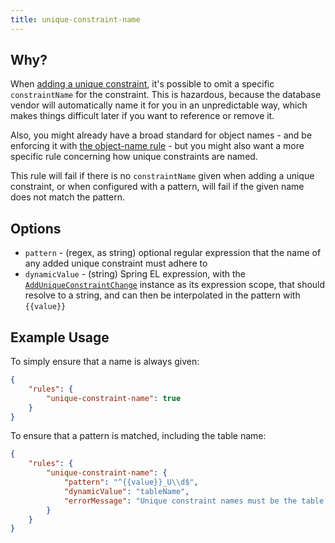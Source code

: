 ```yaml
---
title: unique-constraint-name
---
```


## Why?

When [adding a unique constraint](http://www.liquibase.org/documentation/changes/add_unique_constraint.html), it's possible to omit a specific `constraintName` for the constraint. This is hazardous, because the database vendor will automatically name it for you in an unpredictable way, which makes things difficult later if you want to reference or remove it.

Also, you might already have a broad standard for object names - and be enforcing it with [the object-name rule](rules/object-name.md) - but you might also want a more specific rule concerning how unique constraints are named.

This rule will fail if there is no `constraintName` given when adding a unique constraint, or when configured with a pattern, will fail if the given name does not match the pattern.

## Options

- `pattern` - (regex, as string) optional regular expression that the name of any added unique constraint must adhere to
- `dynamicValue` - (string) Spring EL expression, with the [`AddUniqueConstraintChange`](https://github.com/liquibase/liquibase/blob/master/liquibase-core/src/main/java/liquibase/change/core/AddUniqueConstraintChange.java) instance as its expression scope, that should resolve to a string, and can then be interpolated in the pattern with `{{value}}`

## Example Usage

To simply ensure that a name is always given:

```json
{
    "rules": {
        "unique-constraint-name": true
    }
}
```

To ensure that a pattern is matched, including the table name:

```json
{
    "rules": {
        "unique-constraint-name": {
            "pattern": "^{{value}}_U\\d$",
            "dynamicValue": "tableName",
            "errorMessage": "Unique constraint names must be the table name, suffixed with 'U' and a number, e.g. FOO_U2"
        }
    }
}
```
